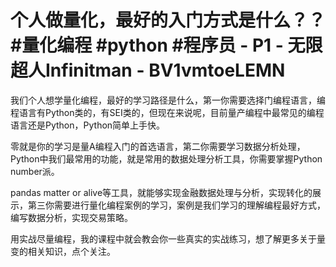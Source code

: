 # 个人做量化，最好的入门方式是什么？？#量化编程 #python #程序员 - P1 - 无限超人Infinitman - BV1vmtoeLEMN

我们个人想学量化编程，最好的学习路径是什么，第一你需要选择门编程语言，编程语言有Python类的，有SEI类的，但现在来说呢，目前量产编程中最常见的编程语言还是Python，Python简单上手快。

零就是你的学习是量A编程入门的首选语言，第二你需要学习数据分析处理，Python中我们最常用的功能，就是常用的数据处理分析工具，你需要掌握Python number派。

pandas matter or alive等工具，就能够实现金融数据处理与分析，实现转化的展示，第三你需要进行量化编程案例的学习，案例是我们学习的理解编程最好方式，编写数据分析，实现交易策略。

用实战尽量编程，我的课程中就会教会你一些真实的实战练习，想了解更多关于量变的相关知识，点个关注。
